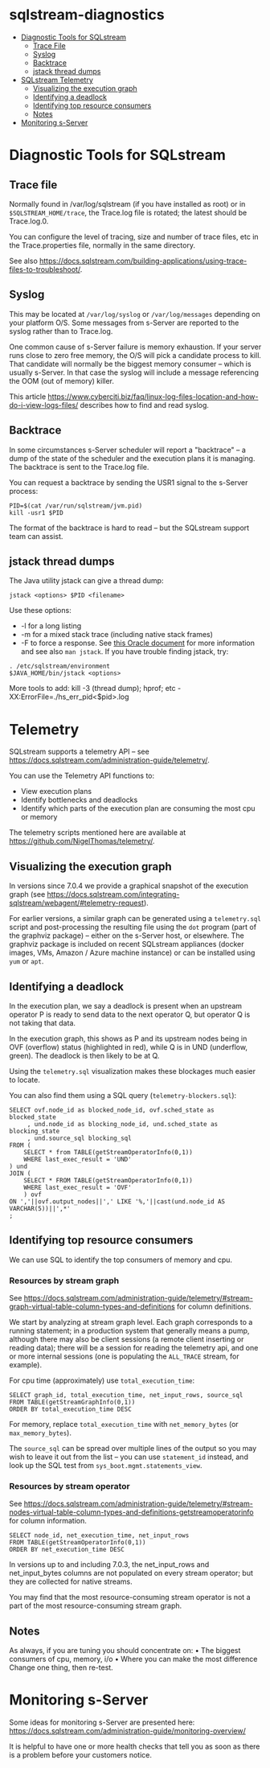 # sqlstream-diagnostics

* [Diagnostic Tools for SQLstream](#diagnostic-tools-for-sqlstream)
  * [Trace File](#trace-file)
  * [Syslog](#syslog)
  * [Backtrace](#backtrace)
  * [jstack thread dumps](#jstack-thread-dumps)
* [SQLstream Telemetry](#sqlstream-telemetry)
  * [Visualizing the execution graph](#visualizing-the-execution-graph)
  * [Identifying a deadlock](#identifying-a-deadlock)
  * [Identifying top resource consumers](#identifying-top-resource-consumers)
  * [Notes](#notes)
* [Monitoring s-Server](#monitoring-s-server)
  

# Diagnostic Tools for SQLstream

## Trace file

Normally found in /var/log/sqlstream (if you have installed as root) or in `$SQLSTREAM_HOME/trace`, the Trace.log file is rotated; the latest should be Trace.log.0.

You can configure the level of tracing, size and number of trace files, etc in the Trace.properties file, normally in the same directory.

See also https://docs.sqlstream.com/building-applications/using-trace-files-to-troubleshoot/. 

## Syslog
This may be located at `/var/log/syslog` or `/var/log/messages` depending on your platform O/S. Some messages from s-Server are reported to the syslog rather than to Trace.log. 

One common cause of s-Server failure is memory exhaustion. If your server runs close to zero free memory, the O/S will pick a candidate process to kill. That candidate will normally be the biggest memory consumer – which is usually s-Server. In that case the syslog will include a message referencing the OOM (out of memory) killer.

This article https://www.cyberciti.biz/faq/linux-log-files-location-and-how-do-i-view-logs-files/ describes how to find and read syslog.

## Backtrace
In some circumstances s-Server scheduler will report a "backtrace" – a dump of the state of the scheduler and the execution plans it is managing. The backtrace is sent to the Trace.log file.

You can request a backtrace by sending the USR1 signal to the s-Server process:
```
PID=$(cat /var/run/sqlstream/jvm.pid)
kill -usr1 $PID
```

The format of the backtrace is hard to read – but the SQLstream support team can assist.

## jstack thread dumps

The Java utility jstack can give a thread dump:
```
jstack <options> $PID <filename>
```
Use these options:
*	-l for a long listing
*	-m for a mixed stack trace (including native stack frames)
*	-F to force a response. 
See [this Oracle document](https://docs.oracle.com/javase/8/docs/technotes/guides/troubleshoot/tooldescr016.html) for more information and see also `man jstack`. If you have trouble finding jstack, try:
```
. /etc/sqlstream/environment
$JAVA_HOME/bin/jstack <options>
```
More tools to add: kill -3 (thread dump); hprof; etc
-XX:ErrorFile=./hs_err_pid<$pid>.log

# Telemetry
SQLstream supports a telemetry API – see https://docs.sqlstream.com/administration-guide/telemetry/. 

You can use the Telemetry API functions to:
*	View execution plans
*	Identify bottlenecks and deadlocks
*	Identify which parts of the execution plan are consuming the most cpu or memory

The telemetry scripts mentioned here are available at https://github.com/NigelThomas/telemetry/.

## Visualizing the execution graph
In versions since 7.0.4 we provide a graphical snapshot of the execution graph (see https://docs.sqlstream.com/integrating-sqlstream/webagent/#telemetry-request). 

For earlier versions, a similar graph can be generated using a `telemetry.sql` script and post-processing the resulting file using the `dot` program (part of the graphviz package) – either on the s-Server host, or elsewhere. The graphviz package is included on recent SQLstream appliances (docker images, VMs, Amazon / Azure machine instance) or can be installed using `yum` or `apt`.

## Identifying a deadlock
In the execution plan, we say a deadlock is present when an upstream operator P is ready to send data to the next operator Q, but operator Q is not taking that data.

In the execution graph, this shows as P and its upstream nodes being in OVF (overflow) status (highlighted in red), while Q is in UND (underflow, green). The deadlock is then likely to be at Q.

Using the `telemetry.sql` visualization makes these blockages much easier to locate.

You can also find them using a SQL query (`telemetry-blockers.sql`):
```
SELECT ovf.node_id as blocked_node_id, ovf.sched_state as blocked_state
     , und.node_id as blocking_node_id, und.sched_state as blocking_state
     , und.source_sql blocking_sql
FROM (
    SELECT * from TABLE(getStreamOperatorInfo(0,1)) 
    WHERE last_exec_result = 'UND'
) und
JOIN (
    SELECT * FROM TABLE(getStreamOperatorInfo(0,1))
    WHERE last_exec_result = 'OVF'
    ) ovf
ON ','||ovf.output_nodes||',' LIKE '%,'||cast(und.node_id AS VARCHAR(5))||',*' 
;
```

## Identifying top resource consumers
We can use SQL to identify the top consumers of memory and cpu. 

### Resources by stream graph
See https://docs.sqlstream.com/administration-guide/telemetry/#stream-graph-virtual-table-column-types-and-definitions for column definitions.

We start by analyzing at stream graph level.  Each graph corresponds to a running statement; in a production system that generally means a pump, although there may also be client sessions (a remote client inserting or reading data); there will be a session for reading the telemetry api, and one or more internal sessions (one is populating the `ALL_TRACE` stream, for example).

For cpu time (approximately) use `total_execution_time`:
```
SELECT graph_id, total_execution_time, net_input_rows, source_sql
FROM TABLE(getStreamGraphInfo(0,1))
ORDER BY total_execution_time DESC
```
For memory, replace `total_execution_time` with `net_memory_bytes` (or `max_memory_bytes`).

The `source_sql` can be spread over multiple lines of the output so you may wish to leave it out from the list – you can use `statement_id` instead, and look up the SQL test from `sys_boot.mgmt.statements_view`.

### Resources by stream operator
See https://docs.sqlstream.com/administration-guide/telemetry/#stream-nodes-virtual-table-column-types-and-definitions-getstreamoperatorinfo for column information.
```
SELECT node_id, net_execution_time, net_input_rows
FROM TABLE(getStreamOperatorInfo(0,1))
ORDER BY net_execution_time DESC
```
In versions up to and including 7.0.3, the net_input_rows and net_input_bytes columns are not populated on every stream operator; but they are collected for native streams.

You may find that the most resource-consuming stream operator is not a part of the most resource-consuming stream graph.

## Notes
As always, if you are tuning you should concentrate on:
•	The biggest consumers of cpu, memory, i/o
•	Where you can make the most difference
Change one thing, then re-test. 

# Monitoring s-Server
Some ideas for monitoring s-Server are presented here: https://docs.sqlstream.com/administration-guide/monitoring-overview/

It is helpful to have one or more health checks that tell you as soon as there is a problem before your customers notice.
